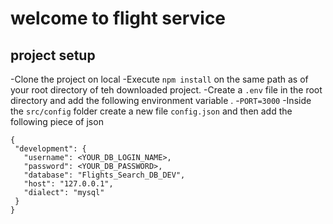 
# welcome to flight service

## project setup
 -Clone the project on local
 -Execute `npm install` on the same path as of your root directory of teh downloaded project.
 -Create a `.env` file in the root directory and add the following environment variable .
    -`PORT=3000`
 -Inside the `src/config` folder create a new file `config.json` and then add the following piece of json

 ```
 {
  "development": {
    "username": <YOUR_DB_LOGIN_NAME>,
    "password": <YOUR_DB_PASSWORD>,
    "database": "Flights_Search_DB_DEV",
    "host": "127.0.0.1",
    "dialect": "mysql"
  }
}

 ```

